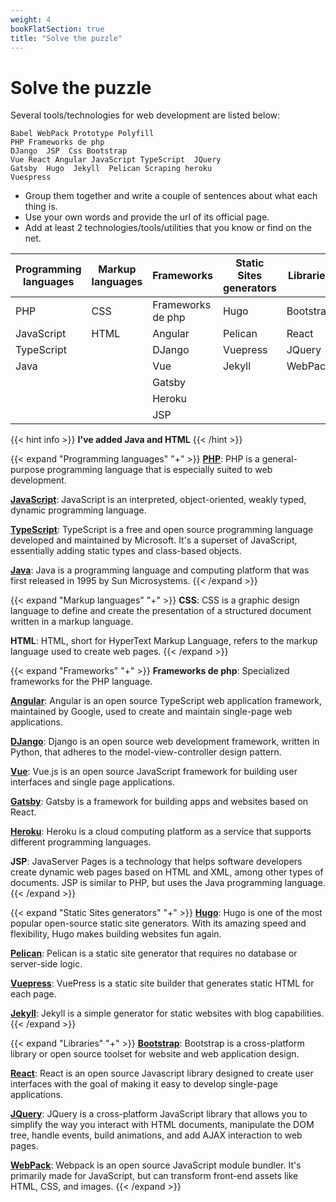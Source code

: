 ```yaml
---
weight: 4
bookFlatSection: true
title: "Solve the puzzle"
---
```


# Solve the puzzle

Several tools/technologies for web development are listed below:

```shell
Babel WebPack Prototype Polyfill
PHP Frameworks de php
DJango  JSP  Css Bootstrap 
Vue React Angular JavaScript TypeScript  JQuery
Gatsby  Hugo  Jekyll  Pelican Scraping heroku 
Vuespress
```

- Group them together and write a couple of sentences about what each thing is.
- Use your own words and provide the url of its official page.
- Add at least 2 technologies/tools/utilities that you know or find on the net.


| Programming languages | Markup languages | Frameworks        | Static Sites generators | Libraries |
| --------------------- | ---------------- | ----------------- | ----------------------- | --------- |
| PHP                   | CSS              | Frameworks de php | Hugo                    | Bootstrap |
| JavaScript            | HTML             | Angular           | Pelican                 | React     |
| TypeScript            |                  | DJango            | Vuepress                | JQuery    |
| Java                  |                  | Vue               | Jekyll                  | WebPack   |
|                       |                  | Gatsby            |                         |           |
|                       |                  | Heroku            |                         |           |
|                       |                  | JSP               |                         |           |


{{< hint info >}}
**I've added Java and HTML**
{{< /hint >}}


{{< expand "Programming languages" "+" >}}
**[PHP](http://www.php.net)**: 
PHP is a general-purpose programming language that is especially suited to web development.

**[JavaScript](https://www.javascript.com/)**: 
JavaScript is an interpreted, object-oriented, weakly typed, dynamic programming language.

**[TypeScript](https://www.typescriptlang.org/)**: 
TypeScript is a free and open source programming language developed and maintained by Microsoft. It's a superset of JavaScript, essentially adding static types and class-based objects.

**[Java](https://www.java.com/es/)**: 
Java is a programming language and computing platform that was first released in 1995 by Sun Microsystems.
{{< /expand >}}



{{< expand "Markup languages" "+" >}}
**CSS**: 
CSS is a graphic design language to define and create the presentation of a structured document written in a markup language.

**HTML**: 
HTML, short for HyperText Markup Language, refers to the markup language used to create web pages.
{{< /expand >}}



{{< expand "Frameworks" "+" >}}
**Frameworks de php**: 
Specialized frameworks for the PHP language.

**[Angular](https://angular.io/)**: 
Angular is an open source TypeScript web application framework, maintained by Google, used to create and maintain single-page web applications.

**[DJango](https://www.djangoproject.com/)**: 
Django is an open source web development framework, written in Python, that adheres to the model-view-controller design pattern.

**[Vue](https://vuejs.org/)**: 
Vue.js is an open source JavaScript framework for building user interfaces and single page applications.

**[Gatsby](https://www.gatsbyjs.com/)**: 
Gatsby is a framework for building apps and websites based on React.

**[Heroku](https://www.heroku.com/)**: 
Heroku is a cloud computing platform as a service that supports different programming languages.

**JSP**: 
JavaServer Pages is a technology that helps software developers create dynamic web pages based on HTML and XML, among other types of documents. JSP is similar to PHP, but uses the Java programming language.
{{< /expand >}}



{{< expand "Static Sites generators" "+" >}}
**[Hugo](https://gohugo.io/)**: 
Hugo is one of the most popular open-source static site generators. With its amazing speed and flexibility, Hugo makes building websites fun again.

**[Pelican](https://getpelican.com/)**: 
Pelican is a static site generator that requires no database or server-side logic.

**[Vuepress](https://vuepress.vuejs.org/)**: 
VuePress is a static site builder that generates static HTML for each page.

**[Jekyll](https://jekyllrb.com/)**: 
Jekyll is a simple generator for static websites with blog capabilities.
{{< /expand >}}



{{< expand "Libraries" "+" >}}
**[Bootstrap](https://getbootstrap.com/)**: 
Bootstrap is a cross-platform library or open source toolset for website and web application design.

**[React](https://es.reactjs.org/)**: 
React is an open source Javascript library designed to create user interfaces with the goal of making it easy to develop single-page applications.

**[JQuery](https://jquery.com/)**: 
JQuery is a cross-platform JavaScript library that allows you to simplify the way you interact with HTML documents, manipulate the DOM tree, handle events, build animations, and add AJAX interaction to web pages.

**[WebPack](https://webpack.js.org/)**: 
Webpack is an open source JavaScript module bundler. It's primarily made for JavaScript, but can transform front-end assets like HTML, CSS, and images.
{{< /expand >}}